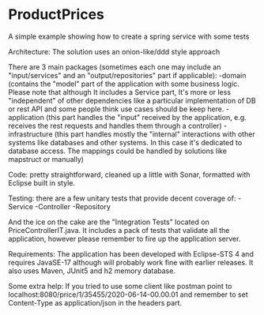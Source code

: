 # ProductPrices
A simple example showing how to create a spring service with some tests

Architecture:
The solution uses an onion-like/ddd style approach

There are 3 main packages (sometimes each one may include an "input/services" and an "output/repositories" part if applicable):
-domain (contains the "model" part of the application with some business logic. Please note that although It includes a Service part, It's more or less "independent" of other dependencies like a particular implementation of DB or rest API and some people think use cases should be keep here.
-application (this part handles the "input" received by the application, e.g. receives the rest requests and handles them through a controller)
-infrastructure (this part handles mostly the "internal" interactions with other systems like databases and other systems. In this case it's dedicated to database access. The mappings could be handled by solutions like mapstruct or manually)

Code: pretty straightforward, cleaned up a little with Sonar, formatted with Eclipse built in style.

Testing:
there are a few unitary tests that provide decent coverage of:
-Service
-Controller
-Repository

And the ice on the cake are the "Integration Tests" located on PriceControllerIT.java. It includes a pack of tests that validate all the application, however please remember to fire up the application server.

Requirements:
The application has been developed with Eclipse-STS 4 and requires JavaSE-17 although will probably work fine with earlier releases. It also uses Maven, JUnit5 and h2 memory database.

Some extra help:
If you tried to use some client like postman point to localhost:8080/price/1/35455/2020-06-14-00.00.01 and remember to set Content-Type as application/json in the headers part.

